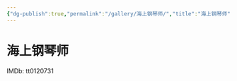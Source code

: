 ```yaml
---
{"dg-publish":true,"permalink":"/gallery/海上钢琴师/","title":"海上钢琴师","created":"2025-05-31T16:08:53.074+08:00"}
---
```



# 海上钢琴师

IMDb: tt0120731
